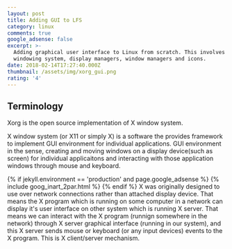 ```yaml
---
layout: post
title: Adding GUI to LFS
category: linux
comments: true
google_adsense: false
excerpt: >-
  Adding graphical user interface to Linux from scratch. This involves adding
  windowing system, display managers, window managers and icons.
date: 2018-02-14T17:27:40.000Z
thumbnail: /assets/img/xorg_gui.png
rating: '4'
---
```

## Terminology
Xorg is the open source implementation of X window system.

X window system (or X11 or simply X) is a software the provides framework to implement GUI environment for individual applications. GUI environment in the sense, creating and moving windows on a display device(such as screen) for individual applicaitons and interacting with those application windows through mouse and keyboard.

  {% if jekyll.environment == 'production' and page.google_adsense %}
  {% include goog_inart_2par.html %}
  {% endif %}
X was originally designed to use over network connections rather than attached display device. That means the X program which is running on some computer in a network can display it's user interface on other system which is running X server. That means we can interact with the X program (runnign somewhere in the network) through X server graphical interface (running in our system), and this X server sends mouse or keyboard (or any input devices) events to the X program. This is X client/server mechanism.
